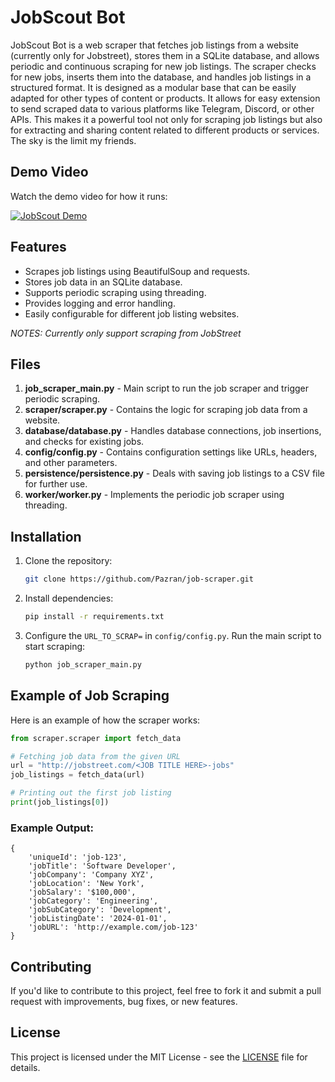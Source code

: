 
# JobScout Bot

JobScout Bot is a web scraper that fetches job listings from a website (currently only for Jobstreet), stores them in a SQLite database, and allows periodic and continuous scraping for new job listings. The scraper checks for new jobs, inserts them into the database, and handles job listings in a structured format. It is designed as a modular base that can be easily adapted for other types of content or products. It allows for easy extension to send scraped data to various platforms like Telegram, Discord, or other APIs. This makes it a powerful tool not only for scraping job listings but also for extracting and sharing content related to different products or services. The sky is the limit my friends.

## Demo Video
Watch the demo video for how it runs:

[![JobScout Demo](https://github.com/Pazran/JobScout-Bot/blob/6c291c810cf0fd7dece9d7539f2bea2f6cbe6bca/demo/demo.gif)](https://github.com/Pazran/JobScout-Bot/blob/6c291c810cf0fd7dece9d7539f2bea2f6cbe6bca/demo/demo.gif)

## Features
- Scrapes job listings using BeautifulSoup and requests.
- Stores job data in an SQLite database.
- Supports periodic scraping using threading.
- Provides logging and error handling.
- Easily configurable for different job listing websites.

*NOTES: Currently only support scraping from JobStreet*

## Files
1. **job_scraper_main.py** - Main script to run the job scraper and trigger periodic scraping.
2. **scraper/scraper.py** - Contains the logic for scraping job data from a website.
3. **database/database.py** - Handles database connections, job insertions, and checks for existing jobs.
4. **config/config.py** - Contains configuration settings like URLs, headers, and other parameters.
5. **persistence/persistence.py** - Deals with saving job listings to a CSV file for further use.
6. **worker/worker.py** - Implements the periodic job scraper using threading.

## Installation

1. Clone the repository:
   ```bash
   git clone https://github.com/Pazran/job-scraper.git
   ```
2. Install dependencies:
   ```bash
   pip install -r requirements.txt
   ```

3. Configure the `URL_TO_SCRAP=` in `config/config.py`. Run the main script to start scraping:
   ```bash
   python job_scraper_main.py
   ```

## Example of Job Scraping
Here is an example of how the scraper works:

```python
from scraper.scraper import fetch_data

# Fetching job data from the given URL
url = "http://jobstreet.com/<JOB TITLE HERE>-jobs"
job_listings = fetch_data(url)

# Printing out the first job listing
print(job_listings[0])
```

### Example Output:
```
{
    'uniqueId': 'job-123',
    'jobTitle': 'Software Developer',
    'jobCompany': 'Company XYZ',
    'jobLocation': 'New York',
    'jobSalary': '$100,000',
    'jobCategory': 'Engineering',
    'jobSubCategory': 'Development',
    'jobListingDate': '2024-01-01',
    'jobURL': 'http://example.com/job-123'
}
```

## Contributing
If you'd like to contribute to this project, feel free to fork it and submit a pull request with improvements, bug fixes, or new features.

## License
This project is licensed under the MIT License - see the [LICENSE](LICENSE) file for details.
